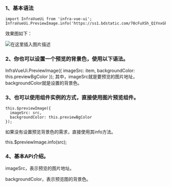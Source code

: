 ### 1、基本语法
```
import InfraVueUi from 'infra-vue-ui';
InfraVueUi.PreviewImage.info('https://ss1.bdstatic.com/70cFuXSh_Q1YnxGkpoWK1HF6hhy/it/u=1586712349,1235793970&fm=27&gp=0.jpg');
```

效果图如下：

![在这里插入图片描述](https://img-blog.csdnimg.cn/20190823165321782.png?x-oss-process=image/watermark,type_ZmFuZ3poZW5naGVpdGk,shadow_10,text_aHR0cHM6Ly9ibG9nLmNzZG4ubmV0L21hcGJhcl9mcm9udA==,size_16,color_FFFFFF,t_70)

### 2、你也可以设置一个预览的背景色，使用以下语法。

InfraVueUi.PreviewImage({
  imageSrc: item,
  backgroundColor: this.previewBgColor
});
其中，imageSrc就是要预览的图片地址，backgroundColor就是设置的背景色。



### 3、也可以使用组件实例的方式，直接使用图片预览组件。
```
this.$previewImage({
  imageSrc: src,
  backgroundColor: this.previewBgColor
});
```
如果没有设置预览背景色的需求，直接使用其info方法。

this.$previewImage.info(src);

### 4、基本APi介绍。
imageSrc，表示预览的图片地址。

backgroundColor，表示预览图的背景色。



